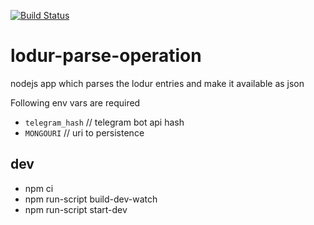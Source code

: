 [![Build Status](https://travis-ci.org/longstone/lodur-parse-operation.svg?branch=ng-webpack)](https://travis-ci.org/longstone/lodur-parse-operation)
# lodur-parse-operation
nodejs app which parses the lodur entries and make it available as json

Following env vars are required

* `telegram_hash` // telegram bot api hash
* `MONGOURI` // uri to persistence

## dev

* npm ci
* npm run-script build-dev-watch
* npm run-script start-dev